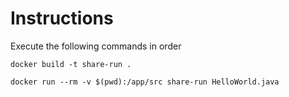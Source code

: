 # Instructions
Execute the following commands in order

```
docker build -t share-run .
```

```
docker run --rm -v $(pwd):/app/src share-run HelloWorld.java
```
